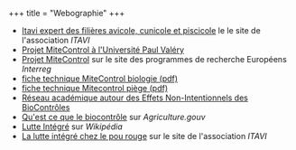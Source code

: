 +++
title = "Webographie"
+++


- [Itavi expert des filières avicole, cunicole et piscicole](https://www.itavi.asso.fr/page/filiere-poules-pondeuses) le le site de l'association *ITAVI*
- [Projet MiteControl à l'Université Paul Valéry](https://www.univ-montp3.fr/fr/actualit%C3%A9s/luniversit%C3%A9-partenaire-du-projet-europ%C3%A9en-mitecontrol) 
- [Projet MiteControl](https://vb.nweurope.eu/projects/project-search/mitecontrol-ensuring-food-safety-animal-health-and-welfare-standards/) sur le site des programmes de recherche Européens *Interreg*
- [fiche technique MiteControl biologie (pdf)](/doc/Guide_biologie_du_pou_rouge.pdf)
- [fiche technique Mitecontrol piège (pdf)](/doc/Guide_controle_durable_des_poux.pdf)
- [Réseau académique autour des Effets Non-Intentionnels des BioContrôles](https://eni-bc.hub.inrae.fr/)
- [Qu'est ce que le biocontrôle](https://agriculture.gouv.fr/quest-ce-que-le-biocontrole) sur *Agriculture.gouv*
- [Lutte Intégré](https://fr.wikipedia.org/wiki/Lutte_int%C3%A9gr%C3%A9e) sur *Wikipédia*
- [La lutte intégré chez le pou rouge](https://www.itavi.asso.fr/publications/mitecontrol-une-approche-de-lutte-integree-appliquee-au-cas-du-pou-rouge?search=mitecontrol&order=score) sur le site de l'association *ITAVI*